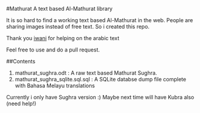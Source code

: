 #Mathurat
A text based Al-Mathurat library

It is so hard to find a working text based Al-Mathurat in the web. People are sharing images instead of free text. So i created this repo.

Thank you [iwani](https://github.com/iwanikhalid) for helping on the arabic text

Feel free to use and do a pull request. 

##Contents
1. mathurat_sughra.odt : A raw text based Mathurat Sughra. 
2. mathurat_sughra_sqlite.sql.sql : A SQLite databse dump file complete with Bahasa Melayu translations

Currently i only have Sughra version :) Maybe next time will have Kubra also (need help!)
